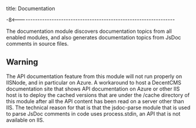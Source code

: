 title: Documentation

-8<------------------------------------------------------------------

The documentation module discovers documentation topics from all
enabled modules, and also generates documentation topics from JsDoc
comments in source files.

Warning
-------

The API documentation feature from this module will not run properly
on IISNode, and in particular on Azure.
A workaround to host a DecentCMS documentation site that shows API
documentation on Azure or other IIS host is to deploy the cached
versions that are under the /cache directory of this module after
all the API content has been read on a server other than IIS.
The technical reason for that is that the jsdoc-parse module that
is used to parse JsDoc comments in code uses process.stdin, an API
that is not available on IIS.